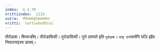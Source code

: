 ```yaml
---
index:  4.3.70
vrittiindex:  1118
sutra:  पौरोडाशपुरोडाशात्ष्ठन्
vritti:  tattvabodhini 
---
```


पौरोडाश। षित्त्वन्ङीष्। पौरोडाशिकी। पुरोडाशिकी। पुरो दाश्यते इति `पुरोडाषः`। `दाश्रृ दाने`कर्मणि घञि इहैव निपातनाद्दस्य डत्वम्।

